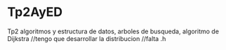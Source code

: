 # Tp2AyED
Tp2 algoritmos y estructura de datos, arboles de busqueda, algoritmo de Dijkstra
//tengo que desarrollar la distribucion
//falta .h
